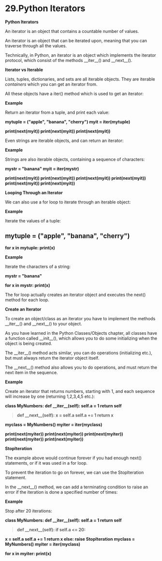 # 29.Python Iterators

**Python Iterators**

An iterator is an object that contains a countable number of values.

An iterator is an object that can be iterated upon, meaning that you can
traverse through all the values.

Technically, in Python, an iterator is an object which implements the
iterator protocol, which consist of the methods \_\_iter\_\_() and
\_\_next\_\_().

**Iterator vs Iterable**

Lists, tuples, dictionaries, and sets are all iterable objects. They are
iterable *containers* which you can get an iterator from.

All these objects have a iter() method which is used to get an iterator:

**Example**

Return an iterator from a tuple, and print each value:

**mytuple = (\"apple\", \"banana\", \"cherry\") myit = iter(mytuple)**

**print(next(myit)) print(next(myit)) print(next(myit))**

Even strings are iterable objects, and can return an iterator:

**Example**

Strings are also iterable objects, containing a sequence of characters:

**mystr = \"banana\" myit = iter(mystr)**

**print(next(myit)) print(next(myit)) print(next(myit))
print(next(myit)) print(next(myit)) print(next(myit))**

**Looping Through an Iterator**

We can also use a for loop to iterate through an iterable object:

**Example**

Iterate the values of a tuple:

## mytuple = (\"apple\", \"banana\", \"cherry\")

**for x in mytuple: print(x)**

**Example**

Iterate the characters of a string:

**mystr = \"banana\"**

**for x in mystr: print(x)**

The for loop actually creates an iterator object and executes the next()
method for each loop.

**Create an Iterator**

To create an object/class as an iterator you have to implement the
methods \_\_iter\_\_() and \_\_next\_\_() to your object.

As you have learned in the Python Classes/Objects chapter, all classes
have a function called \_\_init\_\_(), which allows you to do some
initializing when the object is being created.

The \_\_iter\_\_() method acts similar, you can do operations
(initializing etc.), but must always return the iterator object itself.

The \_\_next\_\_() method also allows you to do operations, and must
return the next item in the sequence.

**Example**

Create an iterator that returns numbers, starting with 1, and each
sequence will increase by one (returning 1,2,3,4,5 etc.):

**class MyNumbers: def \_\_iter\_\_(self): self.a = 1 return self**

> **def \_\_next\_\_(self): x = self.a self.a += 1 return x**

**myclass = MyNumbers() myiter = iter(myclass)**

**print(next(myiter)) print(next(myiter)) print(next(myiter))
print(next(myiter)) print(next(myiter))**

**StopIteration**

The example above would continue forever if you had enough next()
statements, or if it was used in a for loop.

To prevent the iteration to go on forever, we can use the StopIteration
statement.

In the \_\_next\_\_() method, we can add a terminating condition to
raise an error if the iteration is done a specified number of times:

**Example**

Stop after 20 iterations:

**class MyNumbers: def \_\_iter\_\_(self): self.a = 1 return self**

> **def \_\_next\_\_(self): if self.a \<= 20:**

**x = self.a self.a += 1 return x else: raise StopIteration myclass =
MyNumbers() myiter = iter(myclass)**

**for x in myiter: print(x)**
